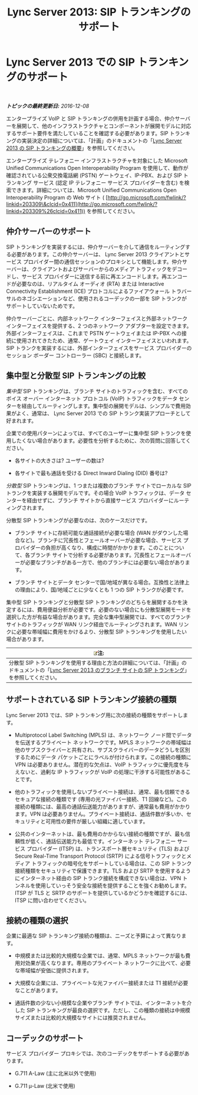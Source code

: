 ﻿---
title: 'Lync Server 2013: SIP トランキングのサポート'
TOCTitle: SIP トランキングのサポート
ms:assetid: e3042831-e8d8-4ea2-baa2-1a697401ffa0
ms:mtpsurl: https://technet.microsoft.com/ja-jp/library/Gg399005(v=OCS.15)
ms:contentKeyID: 48273853
ms.date: 12/10/2016
mtps_version: v=OCS.15
ms.translationtype: HT
---

# Lync Server 2013 での SIP トランキングのサポート

 

_**トピックの最終更新日:** 2016-12-08_

エンタープライズ VoIP と SIP トランキングの併用を計画する場合、仲介サーバーを展開して、他のインフラストラクチャとコンポーネントが展開モデルに対応するサポート要件を満たしていることを確認する必要があります。SIP トランキングの実装決定の詳細については、「計画」のドキュメントの「[Lync Server 2013 の SIP トランキングの概要](lync-server-2013-overview-of-sip-trunking.md)」を参照してください。

エンタープライズ テレフォニー インフラストラクチャを対象にした Microsoft Unified Communications Open Interoperability Program を使用して、動作が確認されている公衆交換電話網 (PSTN) ゲートウェイ、IP-PBX、および SIP トランキング サービス (認定 IP テレフォニー サービス プロバイダーを含む) を検索できます。詳細については、Microsoft Unified Communications Open Interoperability Program の Web サイト ( [http://go.microsoft.com/fwlink/?linkid=203309\&clcid=0x411](http://go.microsoft.com/fwlink/?linkid=203309%26clcid=0x411)) を参照してください。

## 仲介サーバーのサポート

SIP トランキングを実装するには、仲介サーバーを介して通信をルーティングする必要があります。この仲介サーバーは、 Lync Server 2013 クライアントとサービス プロバイダー間の通信セッションのプロキシとして機能します。仲介サーバーは、クライアントおよびサーバーからのメディア トラフィックをデコードし、サービス プロバイダーに送信する前に再エンコードします。再エンコードが必要なのは、リアルタイム オーディオ (RTA) または Interactive Connectivity Establishment (ICE) プロトコルによるファイアウォール トラバーサルのネゴシエーションなど、使用されるコーデックの一部を SIP トランクがサポートしていないためです。

仲介サーバーごとに、内部ネットワーク インターフェイスと外部ネットワーク インターフェイスを提供する、2 つのネットワーク アダプターを設定できます。外部インターフェイスは、これまで PSTN ゲートウェイまたは IP-PBX への接続に使用されてきたため、通常、ゲートウェイ インターフェイスといわれます。SIP トランクを実装するには、外部インターフェイスをサービス プロバイダーのセッション ボーダー コントローラー (SBC) と接続します。

## 集中型と分散型 SIP トランキングの比較

*集中型* SIP トランキングは、ブランチ サイトのトラフィックを含む、すべてのボイス オーバー インターネット プロトコル (VoIP) トラフィックをデータ センターを経由してルーティングします。集中型の展開モデルは、シンプルで費用効果がよく、通常は、 Lync Server 2013 での SIP トランク実装アプローチとして好まれます。

企業での使用パターンによっては、すべてのユーザーに集中型 SIP トランクを使用したくない場合があります。必要性を分析するために、次の質問に回答してください。

  - 各サイトの大きさは? ユーザーの数は?

  - 各サイトで最も通話を受ける Direct Inward Dialing (DID) 番号は?

*分散型* SIP トランキングは、1 つまたは複数のブランチ サイトでローカルな SIP トランクを実装する展開モデルです。その場合 VoIP トラフィックは、データ センターを経由せずに、ブランチ サイトから直接サービス プロバイダーにルーティングされます。

分散型 SIP トランキングが必要なのは、次のケースだけです。

  - ブランチ サイトに存続可能な通話接続が必要な場合 (WAN がダウンした場合など)。ブランチに冗長性とフェールオーバーが必要な場合、サービス プロバイダーの負担が高くなり、構成に時間がかかります。このことについて、各ブランチ サイトで分析する必要があります。冗長性とフェールオーバーが必要なブランチがある一方で、他のブランチには必要ない場合があります。

  - ブランチ サイトとデータ センターで国/地域が異なる場合。互換性と法律上の理由により、国/地域ごとに少なくとも 1 つの SIP トランクが必要です。

集中型 SIP トランキングと分散型 SIP トランキングのどちらを展開するかを決定するには、費用便益分析が必要です。必要のない場合にも分散型展開モードを選択した方が有益な場合があります。完全な集中型展開では、すべてのブランチ サイトのトラフィックが WAN リンク経由でルーティングされます。WAN リンクに必要な帯域幅に費用をかけるより、分散型 SIP トランキングを使用したい場合があります。

<table>
<thead>
<tr class="header">
<th><img src="images/Gg412781.note(OCS.15).gif" title="note" alt="note" />注:</th>
</tr>
</thead>
<tbody>
<tr class="odd">
<td>分散型 SIP トランキングを使用する理由と方法の詳細については、「計画」のドキュメントの「<a href="lync-server-2013-branch-site-sip-trunking.md">Lync Server 2013 のブランチ サイトの SIP トランキング</a>」を参照してください。</td>
</tr>
</tbody>
</table>


## サポートされている SIP トランキング接続の種類

Lync Server 2013 では、SIP トランキング用に次の接続の種類をサポートします。

  - Multiprotocol Label Switching (MPLS) は、ネットワーク ノード間でデータを伝送するプライベート ネットワークです。MPLS ネットワークの帯域幅は他のサブスクライバーと共有され、サブスクライバーのデータどうしを区別するためにデータ パケットごとにラベルが付けられます。この接続の種類に VPN は必要ありません。潜在的な欠点は、VoIP トラフィックに優先度を与えないと、過剰な IP トラフィックが VoIP の処理に干渉する可能性があることです。

  - 他のトラフィックを使用しないプライベート接続は、通常、最も信頼できるセキュアな接続の種類です (専用の光ファイバー接続、T1 回線など)。この接続の種類には、最高の通話伝送能力がありますが、通常最も費用がかかります。VPN は必要ありません。プライベート接続は、通話件数が多いか、セキュリティと可用性の要件が厳しい組織に適しています。

  - 公共のインターネットは、最も費用のかからない接続の種類ですが、最も信頼性が低く、通話伝送能力も最低です。インターネット テレフォニー サービス プロバイダー (ITSP) は、トランスポート層セキュリティ (TLS) および Secure Real-Time Transport Protocol (SRTP) による信号トラフィックとメディア トラフィックの暗号化をサポートしている場合は、この SIP トランク接続種類をセキュリティで保護できます。TLS および SRTP を使用するようにインターネット経由の SIP トランク接続を構成できない場合は、VPN トンネルを使用していっそう安全な接続を提供することを強くお勧めします。ITSP が TLS と SRTP のサポートを提供しているかどうかを確認するには、ITSP に問い合わせてください。

## 接続の種類の選択

企業に最適な SIP トランキング接続の種類は、ニーズと予算によって異なります。

  - 中規模または比較的大規模な企業では、通常、MPLS ネットワークが最も費用対効果が高くなります。専用のプライベート ネットワークに比べて、必要な帯域幅が安価に提供されます。

  - 大規模な企業には、プライベートな光ファイバー接続または T1 接続が必要なことがあります。

  - 通話件数の少ない小規模な企業やブランチ サイトでは、インターネットを介した SIP トランキングが最良の選択です。ただし、この種類の接続は中規模サイズまたは比較的大規模なサイトには推奨されません。

## コーデックのサポート

サービス プロバイダー プロキシでは、次のコーデックをサポートする必要があります。

  - G.711 A-Law (主に北米以外で使用)

  - G.711 μ-Law (北米で使用)

